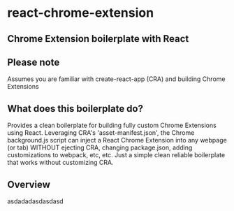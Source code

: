 # react-chrome-extension
Chrome Extension boilerplate with React
---
## Please note
Assumes you are familiar with create-react-app (CRA) and building Chrome Extensions

## What does this boilerplate do?
Provides a clean boilerplate for building fully custom Chrome Extensions using React. Leveraging CRA's 'asset-manifest.json', the Chrome background.js script can inject a React Chrome Extension into any webpage (or tab) WITHOUT ejecting CRA, changing package.json, adding customizations to webpack, etc, etc. Just a simple clean reliable boilerplate that works without customizing CRA.

## Overview
asdadadasdasdasd
